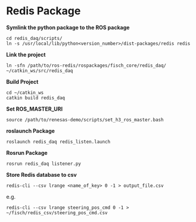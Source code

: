 # Redis Package

**Symlink the python package to the ROS package**

    cd redis_daq/scripts/
    ln -s /usr/local/lib/python<version_number>/dist-packages/redis redis

**Link the project**

    ln -sfn /path/to/ros-redis/rospackages/fisch_core/redis_daq/ ~/catkin_ws/src/redis_daq
    
**Build Project**

    cd ~/catkin_ws
    catkin build redis_daq

**Set ROS_MASTER_URI**

	source /path/to/renesas-demo/scripts/set_h3_ros_master.bash

**roslaunch Package**

    roslaunch redis_daq redis_listen.launch

**Rosrun Package**

    rosrun redis_daq listener.py

**Store Redis database to csv**

    redis-cli --csv lrange <name_of_key> 0 -1 > output_file.csv

e.g.

    redis-cli --csv lrange steering_pos_cmd 0 -1 > ~/fisch/redis_csv/steering_pos_cmd.csv